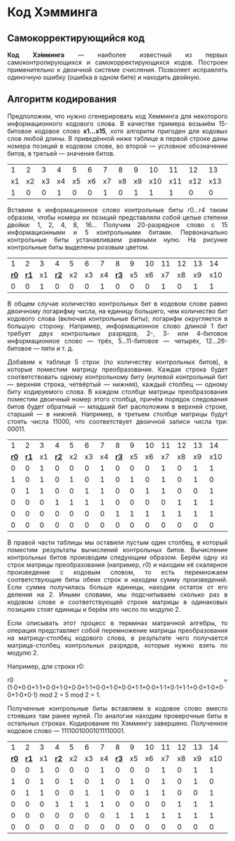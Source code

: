 # Код Хэмминга
<h2>Самокорректирующийся код</h2>
<p align="justify">
  <b>Код Хэ́мминга</b> — наиболее известный из первых самоконтролирующихся и самокорректирующихся кодов. Построен применительно к двоичной системе счисления. Позволяет исправлять одиночную ошибку (ошибка в одном бите) и находить двойную.
</p>
<h2>Алгоритм кодирования</h2>
<p align="justify">
  Предположим, что нужно сгенерировать код Хемминга для некоторого информационного кодового слова. В качестве примера возьмём 15-битовое кодовое слово <b>x1…x15</b>, хотя алгоритм пригоден для кодовых слов любой длины. В приведённой ниже таблице в первой строке даны номера позиций в кодовом слове, во второй — условное обозначение битов, в третьей — значения битов.
</p>
<table>
    <tr>
        <td>1</td>
        <td>2</td>
        <td>3</td>
        <td>4</td>
        <td>5</td>
        <td>6</td>
        <td>7</td>
        <td>8</td>
        <td>9</td>
        <td>10</td>
        <td>11</td>
        <td>12</td>
        <td>13</td>
        <td>14</td>
        <td>15</td>
    </tr>
    <tr>
        <td>x1</td>
        <td>x2</td>
        <td>x3</td>
        <td>x4</td>
        <td>x5</td>
        <td>x6</td>
        <td>x7</td>
        <td>x8</td>
        <td>x9</td>
        <td>x10</td>
        <td>x11</td>
        <td>x12</td>
        <td>x13</td>
        <td>x14</td>
        <td>x15</td>
    </tr>
    <tr>
        <td>1</td>
        <td>0</td>
        <td>0</td>
        <td>1</td>
        <td>0</td>
        <td>0</td>
        <td>1</td>
        <td>0</td>
        <td>1</td>
        <td>1</td>
        <td>1</td>
        <td>0</td>
        <td>0</td>
        <td>0</td>
        <td>1</td>
    </tr>
</table>
<p align="justify">
  Вставим в информационное слово контрольные биты r0…r4 таким образом, чтобы номера их позиций представляли собой целые степени двойки: 1, 2, 4, 8, 16… Получим 20-разрядное слово с 15 информационными и 5 контрольными битами. Первоначально контрольные биты устанавливаем равными нулю. На рисунке контрольные биты выделены розовым цветом.
</p>
<table>
    <tr>
        <td>1</td>
        <td>2</td>
        <td>3</td>
        <td>4</td>
        <td>5</td>
        <td>6</td>
        <td>7</td>
        <td>8</td>
        <td>9</td>
        <td>10</td>
        <td>11</td>
        <td>12</td>
        <td>13</td>
        <td>14</td>
        <td>15</td>
        <td>16</td>
        <td>17</td>
        <td>18</td>
        <td>19</td>
        <td>20</td>
    </tr>
    <tr>
        <td><b><ins>r0</ins></b></td>
        <td><b><ins>r1</ins></b></td>
        <td>x1</td>
        <td><b><ins>r2</ins></b></td>
        <td>x2</td>
        <td>x3</td>
        <td>x4</td>
        <td><b><ins>r3</ins></b></td>
        <td>x5</td>
        <td>x6</td>
        <td>x7</td>
        <td>x8</td>
        <td>x9</td>
        <td>x10</td>
        <td>x11</td>
        <td><b><ins>r4</ins></b></td>
        <td>x12</td>
        <td>x13</td>
        <td>x14</td>
        <td>x15</td>
    </tr>
    <tr>
        <td>0</td>
        <td>0</td>
        <td>1</td>
        <td>0</td>
        <td>0</td>
        <td>0</td>
        <td>1</td>
        <td>0</td>
        <td>0</td>
        <td>0</td>
        <td>1</td>
        <td>0</td>
        <td>1</td>
        <td>1</td>
        <td>1</td>
        <td>0</td>
        <td>0</td>
        <td>0</td>
        <td>0</td>
        <td>1</td>
    </tr>
</table>
<p align="justify">
  В общем случае количество контрольных бит в кодовом слове равно двоичному логарифму числа, на единицу большего, чем количество бит кодового слова (включая контрольные биты); логарифм округляется в большую сторону. Например, информационное слово длиной 1 бит требует двух контрольных разрядов, 2-, 3- или 4-битовое информационное слово — трёх, 5…11-битовое — четырёх, 12…26-битовое — пяти и т. д.
</p>
<p align="justify">
  Добавим к таблице 5 строк (по количеству контрольных битов), в которые поместим матрицу преобразования. Каждая строка будет соответствовать одному контрольному биту (нулевой контрольный бит — верхняя строка, четвёртый — нижняя), каждый столбец — одному биту кодируемого слова. В каждом столбце матрицы преобразования поместим двоичный номер этого столбца, причём порядок следования битов будет обратный — младший бит расположим в верхней строке, старший — в нижней. Например, в третьем столбце матрицы будут стоять числа 11000, что соответствует двоичной записи числа три: 00011.
</p>
<table>
    <tr>
        <td>1</td>
        <td>2</td>
        <td>3</td>
        <td>4</td>
        <td>5</td>
        <td>6</td>
        <td>7</td>
        <td>8</td>
        <td>9</td>
        <td>10</td>
        <td>11</td>
        <td>12</td>
        <td>13</td>
        <td>14</td>
        <td>15</td>
        <td>16</td>
        <td>17</td>
        <td>18</td>
        <td>19</td>
        <td>20</td>
    </tr>
    <tr>
        <td><b><ins>r0</ins></b></td>
        <td><b><ins>r1</ins></b></td>
        <td>x1</td>
        <td><b><ins>r2</ins></b></td>
        <td>x2</td>
        <td>x3</td>
        <td>x4</td>
        <td><b><ins>r3</ins></b></td>
        <td>x5</td>
        <td>x6</td>
        <td>x7</td>
        <td>x8</td>
        <td>x9</td>
        <td>x10</td>
        <td>x11</td>
        <td><b><ins>r4</ins></b></td>
        <td>x12</td>
        <td>x13</td>
        <td>x14</td>
        <td>x15</td>
    </tr>
    <tr>
        <td>0</td>
        <td>0</td>
        <td>1</td>
        <td>0</td>
        <td>0</td>
        <td>0</td>
        <td>1</td>
        <td>0</td>
        <td>0</td>
        <td>0</td>
        <td>1</td>
        <td>0</td>
        <td>1</td>
        <td>1</td>
        <td>1</td>
        <td>0</td>
        <td>0</td>
        <td>0</td>
        <td>0</td>
        <td>1</td>
    </tr>
    <tr>
        <td>1</td>
        <td>0</td>
        <td>1</td>
        <td>0</td>
        <td>1</td>
        <td>0</td>
        <td>1</td>
        <td>0</td>
        <td>1</td>
        <td>0</td>
        <td>1</td>
        <td>0</td>
        <td>1</td>
        <td>0</td>
        <td>1</td>
        <td>0</td>
        <td>1</td>
        <td>0</td>
        <td>1</td>
        <td>0</td>
        <td><b><ins>r0</ins></b></td>
        <td></td>
    </tr>
    <tr>
        <td>0</td>
        <td>1</td>
        <td>1</td>
        <td>0</td>
        <td>0</td>
        <td>1</td>
        <td>1</td>
        <td>0</td>
        <td>0</td>
        <td>1</td>
        <td>1</td>
        <td>0</td>
        <td>0</td>
        <td>1</td>
        <td>1</td>
        <td>0</td>
        <td>0</td>
        <td>1</td>
        <td>1</td>
        <td>0</td>
        <td><b><ins>r1</ins></b></td>
        <td></td>
    </tr>
    <tr>
        <td>0</td>
        <td>0</td>
        <td>0</td>
        <td>1</td>
        <td>1</td>
        <td>1</td>
        <td>1</td>
        <td>0</td>
        <td>0</td>
        <td>0</td>
        <td>0</td>
        <td>1</td>
        <td>1</td>
        <td>1</td>
        <td>1</td>
        <td>0</td>
        <td>0</td>
        <td>0</td>
        <td>0</td>
        <td>1</td>
        <td><b><ins>r2</ins></b></td>
        <td></td>
    </tr>
    <tr>
        <td>0</td>
        <td>0</td>
        <td>0</td>
        <td>0</td>
        <td>0</td>
        <td>0</td>
        <td>0</td>
        <td>1</td>
        <td>1</td>
        <td>1</td>
        <td>1</td>
        <td>1</td>
        <td>1</td>
        <td>1</td>
        <td>1</td>
        <td>0</td>
        <td>0</td>
        <td>0</td>
        <td>0</td>
        <td>0</td>
        <td><b><ins>r3</ins></b></td>
        <td></td>
    </tr>
    <tr>
        <td>0</td>
        <td>0</td>
        <td>0</td>
        <td>0</td>
        <td>0</td>
        <td>0</td>
        <td>0</td>
        <td>0</td>
        <td>0</td>
        <td>0</td>
        <td>0</td>
        <td>0</td>
        <td>0</td>
        <td>0</td>
        <td>0</td>
        <td>1</td>
        <td>1</td>
        <td>1</td>
        <td>1</td>
        <td>1</td>
        <td><b><ins>r4</ins></b></td>
        <td></td>
    </tr>
</table>
<p align="justify">
  В правой части таблицы мы оставили пустым один столбец, в который поместим результаты вычислений контрольных битов. Вычисление контрольных битов производим следующим образом. Берём одну из строк матрицы преобразования (например, r0) и находим её скалярное произведение с кодовым словом, то есть перемножаем соответствующие биты обеих строк и находим сумму произведений. Если сумма получилась больше единицы, находим остаток от его деления на 2. Иными словами, мы подсчитываем сколько раз в кодовом слове и соответствующей строке матрицы в одинаковых позициях стоят единицы и берём это число по модулю 2.
</p>
<p align="justify">
  Если описывать этот процесс в терминах матричной алгебры, то операция представляет собой перемножение матрицы преобразования на матрицу-столбец кодового слова, в результате чего получается матрица-столбец контрольных разрядов, которые нужно взять по модулю 2.
</p>
<p align="justify">
  Например, для строки r0:
</p>
<p align="justify">
  r0 = (1·0+0·0+1·1+0·0+1·0+0·0+1·1+0·0+1·0+0·0+1·1+0·0+1·1+0·1+1·1+0·0+1·0+0·0+1·0+0·1) mod 2 = 5 mod 2 = 1.
</p>
<p align="justify">
  Полученные контрольные биты вставляем в кодовое слово вместо стоявших там ранее нулей. По аналогии находим проверочные биты в остальных строках. Кодирование по Хэммингу завершено. Полученное кодовое слово — 11110010001011110001.
</p>
<table>
    <tr>
        <td>1</td>
        <td>2</td>
        <td>3</td>
        <td>4</td>
        <td>5</td>
        <td>6</td>
        <td>7</td>
        <td>8</td>
        <td>9</td>
        <td>10</td>
        <td>11</td>
        <td>12</td>
        <td>13</td>
        <td>14</td>
        <td>15</td>
        <td>16</td>
        <td>17</td>
        <td>18</td>
        <td>19</td>
        <td>20</td>
    </tr>
    <tr>
        <td><b><ins>r0</ins></b></td>
        <td><b><ins>r1</ins></b></td>
        <td>x1</td>
        <td><b><ins>r2</ins></b></td>
        <td>x2</td>
        <td>x3</td>
        <td>x4</td>
        <td><b><ins>r3</ins></b></td>
        <td>x5</td>
        <td>x6</td>
        <td>x7</td>
        <td>x8</td>
        <td>x9</td>
        <td>x10</td>
        <td>x11</td>
        <td><b><ins>r4</ins></b></td>
        <td>x12</td>
        <td>x13</td>
        <td>x14</td>
        <td>x15</td>
    </tr>
    <tr>
        <td>0</td>
        <td>0</td>
        <td>1</td>
        <td>0</td>
        <td>0</td>
        <td>0</td>
        <td>1</td>
        <td>0</td>
        <td>0</td>
        <td>0</td>
        <td>1</td>
        <td>0</td>
        <td>1</td>
        <td>1</td>
        <td>1</td>
        <td>0</td>
        <td>0</td>
        <td>0</td>
        <td>0</td>
        <td>1</td>
    </tr>
    <tr>
        <td>1</td>
        <td>0</td>
        <td>1</td>
        <td>0</td>
        <td>1</td>
        <td>0</td>
        <td>1</td>
        <td>0</td>
        <td>1</td>
        <td>0</td>
        <td>1</td>
        <td>0</td>
        <td>1</td>
        <td>0</td>
        <td>1</td>
        <td>0</td>
        <td>1</td>
        <td>0</td>
        <td>1</td>
        <td>0</td>
        <td><b><ins>r0</ins></b></td>
        <td>1</td>
    </tr>
    <tr>
        <td>0</td>
        <td>1</td>
        <td>1</td>
        <td>0</td>
        <td>0</td>
        <td>1</td>
        <td>1</td>
        <td>0</td>
        <td>0</td>
        <td>1</td>
        <td>1</td>
        <td>0</td>
        <td>0</td>
        <td>1</td>
        <td>1</td>
        <td>0</td>
        <td>0</td>
        <td>1</td>
        <td>1</td>
        <td>0</td>
        <td><b><ins>r1</ins></b></td>
        <td>1</td>
    </tr>
    <tr>
        <td>0</td>
        <td>0</td>
        <td>0</td>
        <td>1</td>
        <td>1</td>
        <td>1</td>
        <td>1</td>
        <td>0</td>
        <td>0</td>
        <td>0</td>
        <td>0</td>
        <td>1</td>
        <td>1</td>
        <td>1</td>
        <td>1</td>
        <td>0</td>
        <td>0</td>
        <td>0</td>
        <td>0</td>
        <td>1</td>
        <td><b><ins>r2</ins></b></td>
        <td>1</td>
    </tr>
    <tr>
        <td>0</td>
        <td>0</td>
        <td>0</td>
        <td>0</td>
        <td>0</td>
        <td>0</td>
        <td>0</td>
        <td>1</td>
        <td>1</td>
        <td>1</td>
        <td>1</td>
        <td>1</td>
        <td>1</td>
        <td>1</td>
        <td>1</td>
        <td>0</td>
        <td>0</td>
        <td>0</td>
        <td>0</td>
        <td>0</td>
        <td><b><ins>r3</ins></b></td>
        <td>0</td>
    </tr>
    <tr>
        <td>0</td>
        <td>0</td>
        <td>0</td>
        <td>0</td>
        <td>0</td>
        <td>0</td>
        <td>0</td>
        <td>0</td>
        <td>0</td>
        <td>0</td>
        <td>0</td>
        <td>0</td>
        <td>0</td>
        <td>0</td>
        <td>0</td>
        <td>1</td>
        <td>1</td>
        <td>1</td>
        <td>1</td>
        <td>1</td>
        <td><b><ins>r4</ins></b></td>
        <td>1</td>
    </tr>
</table>
